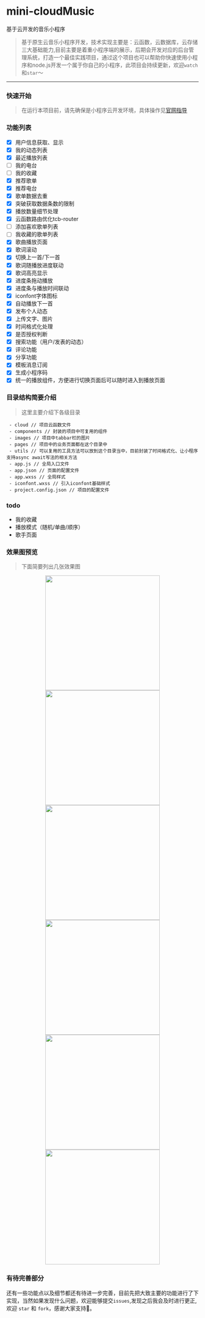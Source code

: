 # mini-cloudMusic
基于云开发的音乐小程序

> 基于原生云音乐小程序开发，技术实现主要是：云函数，云数据库，云存储三大基础能力,目前主要是着重小程序端的展示，后期会开发对应的后台管理系统，打造一个最佳实践项目，通过这个项目也可以帮助你快速使用小程序和node.js开发一个属于你自己的小程序，此项目会持续更新，欢迎`watch`和`star`～

<hr/>


### 快速开始


> 在运行本项目前，请先确保是小程序云开发环境，具体操作见[官网指导](https://developers.weixin.qq.com/miniprogram/dev/framework/)


### 功能列表

- [x] 用户信息获取、显示
- [x] 我的动态列表
- [x] 最近播放列表
- [ ] 我的电台
- [ ] 我的收藏
- [x] 推荐歌单
- [x] 推荐电台
- [x] 歌单数据去重
- [x] 突破获取数据条数的限制
- [x] 播放数量细节处理
- [x] 云函数路由优化tcb-router
- [ ] 添加喜欢歌单列表
- [ ] 我收藏的歌单列表
- [x] 歌曲播放页面
- [x] 歌词滚动
- [x] 切换上一首/下一首
- [x] 歌词随播放进度联动
- [x] 歌词高亮显示
- [x] 进度条拖动播放
- [x] 进度条与播放时间联动
- [x] iconfont字体图标
- [x] 自动播放下一首
- [x] 发布个人动态
- [x] 上传文字、图片
- [x] 时间格式化处理
- [x] 是否授权判断
- [x] 搜索功能（用户/发表的动态）
- [x] 评论功能
- [x] 分享功能
- [x] 模板消息订阅
- [x] 生成小程序码
- [x] 统一的播放组件，方便进行切换页面后可以随时进入到播放页面

### 目录结构简要介绍

> 这里主要介绍下各级目录

```
 - cloud // 项目云函数文件
 - components // 封装的项目中可复用的组件
 - images // 项目中tabbar栏的图片
 - pages // 项目中的业务页面都在这个目录中
 - utils // 可以复用的工具方法可以放到这个目录当中，目前封装了时间格式化、让小程序支持async await写法的相关方法
 - app.js // 全局入口文件
 - app.json // 页面的配置文件
 - app.wxss // 全局样式
 - iconfont.wxss // 引入iconfont基础样式
 - project.config.json // 项目的配置文件

```

### todo

- 我的收藏
- 播放模式（随机/单曲/顺序）
- 歌手页面


### 效果图预览

> 下面简要列出几张效果图


<div align="center">
 <image width="300" src="https://i.loli.net/2020/04/12/hZFz9ijwk1ItuXQ.png"/>
 <image width="300" src="https://i.loli.net/2020/04/12/soMeym9nwxD8Bbg.png"/>
 <image width="300" src="https://i.loli.net/2020/04/12/fiOZMnjUxYy74Sc.png"/>
</div>

<div align="center">
 <image width="300" src="https://i.loli.net/2020/04/12/ImbnaD6HrTtdpsz.png"/>
 <image width="300" src="https://i.loli.net/2020/04/12/F3lrzetXGpnTZjc.png"/>
 <image width="300" src="https://i.loli.net/2020/04/12/uBsxlJ1v8PbmHAi.png"/>
</div>


### 有待完善部分

还有一些功能点以及细节都还有待进一步完善，目前先把大致主要的功能进行了下实现，当然如果发现什么问题，欢迎能够提交`issues`,发现之后我会及时进行更正,欢迎 `star` 和 `fork`，感谢大家支持🙏。
